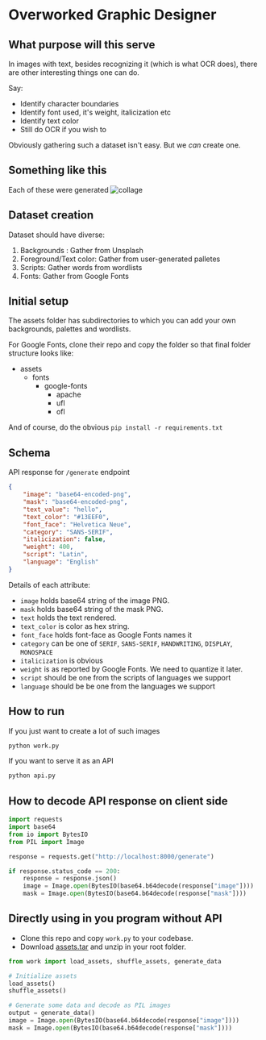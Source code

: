 # Overworked Graphic Designer

## What purpose will this serve

In images with text, besides recognizing it (which is what OCR does), there are other interesting things one can do. 

Say:
- Identify character boundaries
- Identify font used, it's weight, italicization etc
- Identify text color
- Still do OCR if you wish to

Obviously gathering such a dataset isn't easy. But we *can* create one.

## Something like this
Each of these were generated
![collage](https://i.imgur.com/gYYVovp.png)

## Dataset creation

Dataset should have diverse:

1. Backgrounds : Gather from Unsplash
2. Foreground/Text color: Gather from user-generated palletes
3. Scripts: Gather words from wordlists
4. Fonts: Gather from Google Fonts

## Initial setup

The assets folder has subdirectories to which you can add your own backgrounds, palettes and wordlists.

For Google Fonts, clone their repo and copy the folder so that final folder structure looks like:

- assets 
    - fonts
        - google-fonts
            - apache
            - ufl
            - ofl

And of course, do the obvious `pip install -r requirements.txt`

## Schema

API response for `/generate` endpoint

```json
{
    "image": "base64-encoded-png",
    "mask": "base64-encoded-png",
    "text_value": "hello",
    "text_color": "#13EEF0",
    "font_face": "Helvetica Neue",
    "category": "SANS-SERIF",
    "italicization": false,
    "weight": 400,
    "script": "Latin",
    "language": "English"
}
```

Details of each attribute:

- `image` holds base64 string of the image PNG.
- `mask` holds base64 string of the mask PNG.
- `text` holds the text rendered.
- `text_color` is color as hex string.
- `font_face` holds font-face as Google Fonts names it
- `category` can be one of `SERIF`, `SANS-SERIF`, `HANDWRITING`, `DISPLAY`, `MONOSPACE`
- `italicization` is obvious
- `weight` is as reported by Google Fonts. We need to quantize it later.
- `script` should be one from the scripts of languages we support
- `language` should be be one from the languages we support


## How to run

If you just want to create a lot of such images
```sh
python work.py
```

If you want to serve it as an API
```sh
python api.py
```

## How to decode API response on client side

```python
import requests
import base64
from io import BytesIO
from PIL import Image

response = requests.get("http://localhost:8000/generate")

if response.status_code == 200:
    response = response.json()
    image = Image.open(BytesIO(base64.b64decode(response["image"])))
    mask = Image.open(BytesIO(base64.b64decode(response["mask"])))
```

## Directly using in you program without API

- Clone this repo and copy `work.py` to your codebase.
- Download [assets.tar](https://drive.google.com/file/d/1cWShIF26rNnkXOZCh9GbLecyptSrrbHk/view?usp=sharing) and unzip in your root folder.


```python
from work import load_assets, shuffle_assets, generate_data

# Initialize assets
load_assets()
shuffle_assets()

# Generate some data and decode as PIL images 
output = generate_data()
image = Image.open(BytesIO(base64.b64decode(response["image"])))
mask = Image.open(BytesIO(base64.b64decode(response["mask"])))
```
